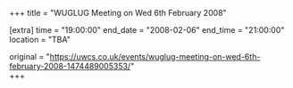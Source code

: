 +++
title = "WUGLUG Meeting on Wed 6th February 2008"

[extra]
time = "19:00:00"
end_date = "2008-02-06"
end_time = "21:00:00"
location = "TBA"

original = "https://uwcs.co.uk/events/wuglug-meeting-on-wed-6th-february-2008-1474489005353/"    
+++



